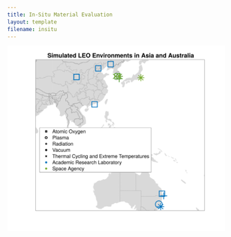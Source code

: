 ```yaml
---
title: In-Situ Material Evaluation
layout: template
filename: insitu
--- 
```


![Asia](figures/asia.svg)

